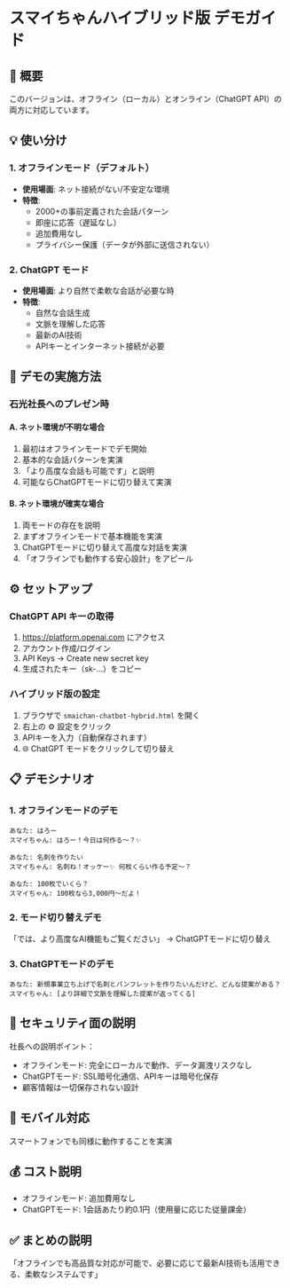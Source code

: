 # スマイちゃんハイブリッド版 デモガイド

## 🎯 概要
このバージョンは、オフライン（ローカル）とオンライン（ChatGPT API）の両方に対応しています。

## 💡 使い分け

### 1. オフラインモード（デフォルト）
- **使用場面**: ネット接続がない/不安定な環境
- **特徴**: 
  - 2000+の事前定義された会話パターン
  - 即座に応答（遅延なし）
  - 追加費用なし
  - プライバシー保護（データが外部に送信されない）

### 2. ChatGPT モード
- **使用場面**: より自然で柔軟な会話が必要な時
- **特徴**:
  - 自然な会話生成
  - 文脈を理解した応答
  - 最新のAI技術
  - APIキーとインターネット接続が必要

## 🚀 デモの実施方法

### 石光社長へのプレゼン時

#### A. ネット環境が不明な場合
1. 最初はオフラインモードでデモ開始
2. 基本的な会話パターンを実演
3. 「より高度な会話も可能です」と説明
4. 可能ならChatGPTモードに切り替えて実演

#### B. ネット環境が確実な場合
1. 両モードの存在を説明
2. まずオフラインモードで基本機能を実演
3. ChatGPTモードに切り替えて高度な対話を実演
4. 「オフラインでも動作する安心設計」をアピール

## ⚙️ セットアップ

### ChatGPT API キーの取得
1. https://platform.openai.com にアクセス
2. アカウント作成/ログイン
3. API Keys → Create new secret key
4. 生成されたキー（sk-...）をコピー

### ハイブリッド版の設定
1. ブラウザで `smaichan-chatbot-hybrid.html` を開く
2. 右上の ⚙️ 設定をクリック
3. APIキーを入力（自動保存されます）
4. 🌐 ChatGPT モードをクリックして切り替え

## 📋 デモシナリオ

### 1. オフラインモードのデモ
```
あなた: はろー
スマイちゃん: はろー！今日は何作る〜？✨

あなた: 名刺を作りたい
スマイちゃん: 名刺ね！オッケー✨ 何枚くらい作る予定〜？

あなた: 100枚でいくら？
スマイちゃん: 100枚なら3,000円〜だよ！
```

### 2. モード切り替えデモ
「では、より高度なAI機能もご覧ください」
→ ChatGPTモードに切り替え

### 3. ChatGPTモードのデモ
```
あなた: 新規事業立ち上げで名刺とパンフレットを作りたいんだけど、どんな提案がある？
スマイちゃん: [より詳細で文脈を理解した提案が返ってくる]
```

## 🔐 セキュリティ面の説明

社長への説明ポイント：
- オフラインモード: 完全にローカルで動作、データ漏洩リスクなし
- ChatGPTモード: SSL暗号化通信、APIキーは暗号化保存
- 顧客情報は一切保存されない設計

## 📱 モバイル対応
スマートフォンでも同様に動作することを実演

## 💰 コスト説明
- オフラインモード: 追加費用なし
- ChatGPTモード: 1会話あたり約0.1円（使用量に応じた従量課金）

## ✅ まとめの説明
「オフラインでも高品質な対応が可能で、必要に応じて最新AI技術も活用できる、柔軟なシステムです」